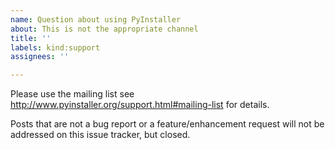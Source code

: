 ```yaml
---
name: Question about using PyInstaller
about: This is not the appropriate channel
title: ''
labels: kind:support
assignees: ''

---
```


Please use the mailing list see <http://www.pyinstaller.org/support.html#mailing-list> for details.

Posts that are not a bug report or a feature/enhancement request will not be addressed on this issue tracker, but closed.
